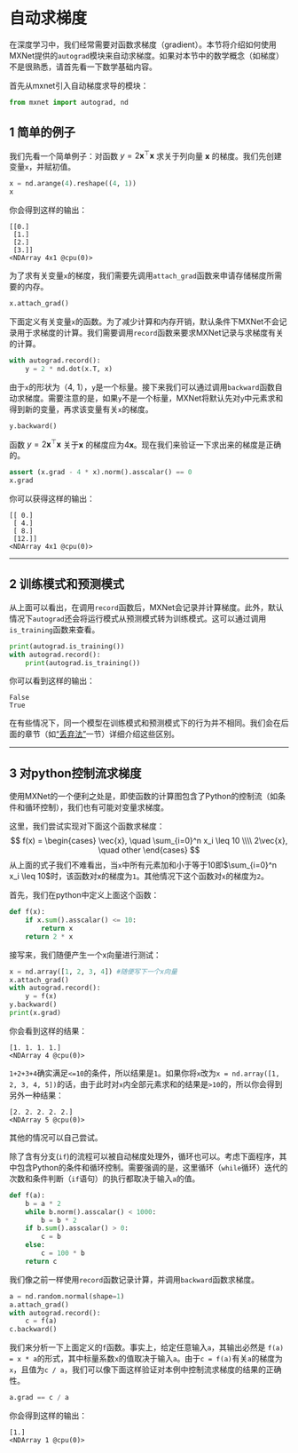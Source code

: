 # 自动求梯度

在深度学习中，我们经常需要对函数求梯度（gradient）。本节将介绍如何使用MXNet提供的`autograd`模块来自动求梯度。如果对本节中的数学概念（如梯度）不是很熟悉，请首先看一下数学基础内容。

首先从mxnet引入自动梯度求导的模块：

```python
from mxnet import autograd, nd
```

## 1 简单的例子

我们先看一个简单例子：对函数 $y = 2\boldsymbol{x}^{\top}\boldsymbol{x}$ 求关于列向量 $\boldsymbol{x}$ 的梯度。我们先创建变量`x`，并赋初值。

```python
x = nd.arange(4).reshape((4, 1))
x
```

你会得到这样的输出：

```
[[0.]
 [1.]
 [2.]
 [3.]]
<NDArray 4x1 @cpu(0)>
```

为了求有关变量`x`的梯度，我们需要先调用`attach_grad`函数来申请存储梯度所需要的内存。

```python
x.attach_grad()
```

下面定义有关变量`x`的函数。为了减少计算和内存开销，默认条件下MXNet不会记录用于求梯度的计算。我们需要调用`record`函数来要求MXNet记录与求梯度有关的计算。

```python
with autograd.record():
    y = 2 * nd.dot(x.T, x)
```

由于`x`的形状为（4, 1），`y`是一个标量。接下来我们可以通过调用`backward`函数自动求梯度。需要注意的是，如果`y`不是一个标量，MXNet将默认先对`y`中元素求和得到新的变量，再求该变量有关`x`的梯度。

```python
y.backward()
```

函数 $y = 2\boldsymbol{x}^{\top}\boldsymbol{x}$ 关于$\boldsymbol{x}$ 的梯度应为$4\boldsymbol{x}$。现在我们来验证一下求出来的梯度是正确的。

```python
assert (x.grad - 4 * x).norm().asscalar() == 0
x.grad
```

你可以获得这样的输出：

```
[[ 0.]
 [ 4.]
 [ 8.]
 [12.]]
<NDArray 4x1 @cpu(0)>
```

---

## 2 训练模式和预测模式

从上面可以看出，在调用`record`函数后，MXNet会记录并计算梯度。此外，默认情况下`autograd`还会将运行模式从预测模式转为训练模式。这可以通过调用`is_training`函数来查看。

```python
print(autograd.is_training())
with autograd.record():
    print(autograd.is_training())
```

你可以看到这样的输出：

```
False
True
```

在有些情况下，同一个模型在训练模式和预测模式下的行为并不相同。我们会在后面的章节（如[“丢弃法”](//todo)一节）详细介绍这些区别。

---

## 3 对python控制流求梯度

使用MXNet的一个便利之处是，即使函数的计算图包含了Python的控制流（如条件和循环控制），我们也有可能对变量求梯度。

这里，我们尝试实现对下面这个函数求梯度：
$$
f(x) = \begin{cases}
\vec{x}, \quad \sum_{i=0}^n x_i \leq 10
\\\\
2\vec{x}, \quad other
\end{cases}
$$
从上面的式子我们不难看出，当`x`中所有元素加和小于等于10即$\sum_{i=0}^n x_i \leq 10$时，该函数对x的梯度为`1`。其他情况下这个函数对`x`的梯度为`2`。

首先，我们在python中定义上面这个函数：

```python
def f(x):
    if x.sum().asscalar() <= 10:
        return x
    return 2 * x
```

接写来，我们随便产生一个x向量进行测试：

```python
x = nd.array([1, 2, 3, 4]) #随便写下一个x向量
x.attach_grad()
with autograd.record():
    y = f(x)
y.backward()
print(x.grad)
```

你会看到这样的结果：

```
[1. 1. 1. 1.]
<NDArray 4 @cpu(0)>
```

`1+2+3+4`确实满足`<=10`的条件，所以结果是`1`。如果你将`x`改为`x = nd.array([1, 2, 3, 4, 5])`的话，由于此时对`x`内全部元素求和的结果是`>10`的，所以你会得到另外一种结果：

```
[2. 2. 2. 2. 2.]
<NDArray 5 @cpu(0)>
```

其他的情况可以自己尝试。

除了含有分支(`if`)的流程可以被自动梯度处理外，循环也可以。考虑下面程序，其中包含Python的条件和循环控制。需要强调的是，这里循环（`while`循环）迭代的次数和条件判断（`if`语句）的执行都取决于输入`a`的值。

```python
def f(a):
    b = a * 2
    while b.norm().asscalar() < 1000:
        b = b * 2
    if b.sum().asscalar() > 0:
        c = b
    else:
        c = 100 * b
    return c
```

我们像之前一样使用`record`函数记录计算，并调用`backward`函数求梯度。

```python
a = nd.random.normal(shape=1)
a.attach_grad()
with autograd.record():
    c = f(a)
c.backward()
```

我们来分析一下上面定义的`f`函数。事实上，给定任意输入`a`，其输出必然是 `f(a) = x * a`的形式，其中标量系数`x`的值取决于输入`a`。由于`c = f(a)`有关`a`的梯度为`x`，且值为`c / a`，我们可以像下面这样验证对本例中控制流求梯度的结果的正确性。

```python
a.grad == c / a
```

你会得到这样的输出：

```
[1.]
<NDArray 1 @cpu(0)>
```

